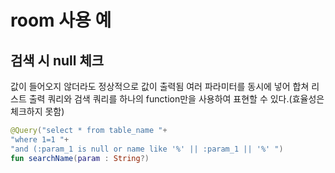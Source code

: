 # room 사용 예

## 검색 시 null 체크

값이 들어오지 않더라도 정상적으로 값이 출력됨
여러 파라미터를 동시에 넣어 합쳐 리스트 출력 쿼리와 검색 쿼리를 하나의 function만을 사용하여 표현할 수 있다.(효율성은 체크하지 못함)

```kotlin
@Query("select * from table_name "+
"where 1=1 "+
"and (:param_1 is null or name like '%' || :param_1 || '%' ")
fun searchName(param : String?)
```

